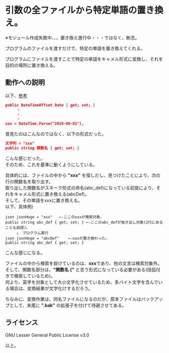 # 引数の全ファイルから特定単語の置き換え。

※モジュール作成失敗中、、、置き換え進行中・・・ではなく、断念。  

プログラムのファイルを渡すだけで、特定の単語を置き換えてくれる。  

プログラムにファイルを渡すことで特定の単語をキャメル形式に変換し、それを目的の場所に置き換える。


## 動作への説明

以下、[参考](https://docs.microsoft.com/ja-jp/dotnet/standard/serialization/system-text-json-how-to)
```json
public DateTimeOffset Date { get; set; }
　　　・
　　　・
　　　・
xxx = DateTime.Parse("2019-08-01"),
```
昔見たのはこんなのではなく、以下の形式だった。
```json
文字列 = "xxx"
public string 関数名 { get; set; }
```
こんな感じだった。  
そのため、これを基準に動くようにしている。  

具体的には、ファイルの中から **"xxx"** を探しだし、見つけたことにより、次の行の関数名を取り出す。  
取り出した関数名がスネーク形式の命名(abc\_def)になっている前提により、それをキャメル形式に置き換える(abcDef)。  
そして、その単語をxxxに置き換える。  
以下、具体例）
```text
json jsonHoge = "xxx"	←☆ここのxxxが検索対象。
public string abc_def { get; set; }	←☆ここのabc_defが抜き出し対象(2行にあることも前提)。
　　　↓　プログラム実行
json jsonHoge = "abcDef"	←☆xxxが置き換わった。
public string abc_def { get; set; }
```
こんな感じになる。  

ファイルの中から検索を掛けているのは、**xxx**であり、他の文言は検索対象外。  
そして、関数名部分は、**"関数名 {"** と言う形式になっている必要がある(括弧付きで検索しているため)。  
何より、英字を対象として大小文字化させているため、多バイト文字を含んでいる場合は、変換結果が文字化けするだろう。  

ちなみに、変換作業は、同名ファイルになるのだが、原本ファイルはバックアップとして、末尾に **".bak"** の拡張子を付けて待避させてある。  


## ライセンス
GNU Lesser General Public License v3.0


以上。
<!-- vim: set ts=4 sts=4 sw=4 tw=0 ff=unix fenc=utf-8 ft=markdown expandtab: -->
